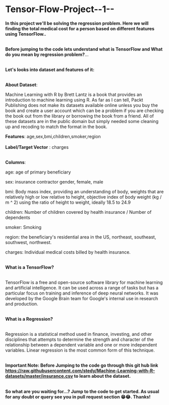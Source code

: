 # Tensor-Flow-Project--1--

<table>
  
**In this project we'll be solving the regression problem. Here we will finding the total medical cost for a person based on different features using TensorFlow..** <br></br>

**Before jumping to the code lets understand what is TensorFlow and What do you mean by regression problem?**...<br></br>

**Let's looks into dataset and features of it:** <br></br>

**About Dataset**: <br>

Machine Learning with R by Brett Lantz is a book that provides an introduction to machine learning using R. As far as I can tell, Packt Publishing does not make its datasets available online unless you buy the book and create a user account which can be a problem if you are checking the book out from the library or borrowing the book from a friend. All of these datasets are in the public domain but simply needed some cleaning up and recoding to match the format in the book. <br>

**Features**: age,sex,bmi,children,smoker,region <br></br>
**Label/Target Vector** : charges <br></br>

**Columns**: <br>

age: age of primary beneficiary <br>

sex: insurance contractor gender, female, male <br>

bmi: Body mass index, providing an understanding of body, weights that are relatively high or low relative to height, objective index of body weight (kg / m ^ 2) using the ratio of height to weight, ideally 18.5 to 24.9 <br>

children: Number of children covered by health insurance / Number of dependents <br>

smoker: Smoking <br>

region: the beneficiary's residential area in the US, northeast, southeast, southwest, northwest. <br>

charges: Individual medical costs billed by health insurance. <br></br>

**What is a TensorFlow?** <br></br>

TensorFlow is a free and open-source software library for machine learning and artificial intelligence. It can be used across a range of tasks but has a particular focus on training and inference of deep neural networks. It was developed by the Google Brain team for Google's internal use in research and production. <br></br>

**What is a Regression?** <br></br>

Regression is a statistical method used in finance, investing, and other disciplines that attempts to determine the strength and character of the relationship between a dependent variable and one or more independent variables. Linear regression is the most common form of this technique. <br></br>

**Important Note: Before Jumping to the code go through this git hub link https://raw.githubusercontent.com/stedy/Machine-Learning-with-R-datasets/master/insurance.csv to learn about the dataset.**

</table>

**So what are you waiting for...? Jump to the code to get started. As usual for any doubt or query see you in pull request section 😁😂. Thanks!**


